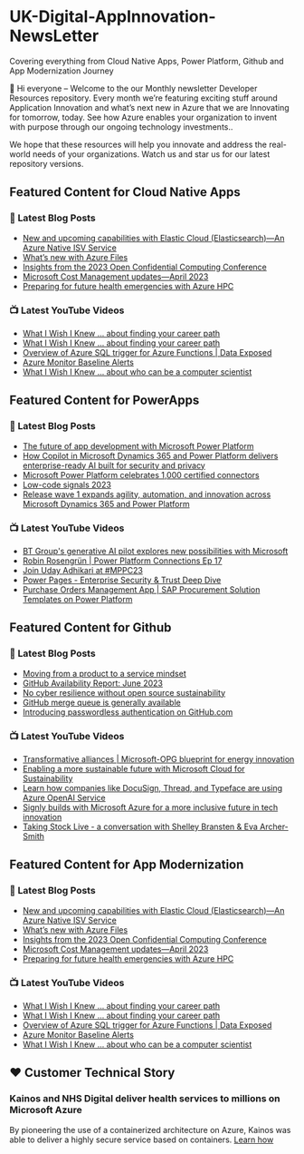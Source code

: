 # UK-Digital-AppInnovation-NewsLetter

Covering everything from Cloud Native Apps, Power Platform, Github and App Modernization Journey

👋 Hi everyone – Welcome to the our Monthly newsletter Developer Resources repository. Every month we’re featuring exciting stuff around Application Innovation and what’s next new in Azure that we are Innovating for tomorrow, today. See how Azure enables your organization to invent with purpose through our ongoing technology investments..


We hope that these resources will help you innovate and address the real-world needs of your organizations. Watch us and star us for our latest repository versions.

## Featured Content for Cloud Native Apps


### 📝 Latest Blog Posts

    
<!-- BLOGCNA:START -->
- [New and upcoming capabilities with Elastic Cloud (Elasticsearch)—An Azure Native ISV Service](https://azure.microsoft.com/blog/new-and-upcoming-capabilities-with-elastic-cloud-elasticsearch-an-azure-native-isv-service/)
- [What’s new with Azure Files](https://azure.microsoft.com/blog/what-s-new-with-azure-files/)
- [Insights from the 2023 Open Confidential Computing Conference](https://azure.microsoft.com/blog/insights-from-the-2023-open-confidential-computing-conference/)
- [Microsoft Cost Management updates—April 2023](https://azure.microsoft.com/blog/microsoft-cost-management-updates-april-2023/)
- [Preparing for future health emergencies with Azure HPC ](https://azure.microsoft.com/blog/preparing-for-future-health-emergencies-with-azure-hpc/)
<!-- BLOGCNA:END -->

### 📺 Latest YouTube Videos

 
<!-- YOUTUBECNA:START -->
- [What I Wish I Knew ... about finding your career path](https://www.youtube.com/watch?v=aXIBR_VpaD4)
- [What I Wish I Knew ... about finding your career path](https://www.youtube.com/watch?v=axKYi0Dykfw)
- [Overview of Azure SQL trigger for Azure Functions | Data Exposed](https://www.youtube.com/watch?v=0dwmzRWsuA8)
- [Azure Monitor Baseline Alerts](https://www.youtube.com/watch?v=xeuxetAfHRg)
- [What I Wish I Knew ... about who can be a computer scientist](https://www.youtube.com/watch?v=W_Bi1v8Or6Q)
<!-- YOUTUBECNA:END -->

##  Featured Content for PowerApps
### 📝 Latest Blog Posts
<!-- BLOGPOWER:START -->
- [The future of app development with Microsoft Power Platform](https://cloudblogs.microsoft.com/powerplatform/2023/05/23/the-future-of-app-development-with-microsoft-power-platform/)
- [How Copilot in Microsoft Dynamics 365 and Power Platform delivers enterprise-ready AI built for security and privacy](https://cloudblogs.microsoft.com/dynamics365/bdm/2023/05/12/how-copilot-in-microsoft-dynamics-365-and-power-platform-delivers-enterprise-ready-ai-built-for-security-and-privacy/)
- [Microsoft Power Platform celebrates 1,000 certified connectors](https://cloudblogs.microsoft.com/powerplatform/2023/05/11/microsoft-power-platform-celebrates-1000-certified-connectors/)
- [Low-code signals 2023](https://cloudblogs.microsoft.com/powerplatform/2023/04/13/low-code-signals-2023/)
- [Release wave 1 expands agility, automation, and innovation across Microsoft Dynamics 365 and Power Platform](https://cloudblogs.microsoft.com/dynamics365/bdm/2023/04/04/release-wave-1-expands-agility-automation-and-innovation-across-microsoft-dynamics-365-and-power-platform/)
<!-- BLOGPOWER:END -->
 ### 📺 Latest YouTube Videos
    
<!-- YOUTUBEPOWER:START -->
- [BT Group&#39;s generative AI pilot explores new possibilities with Microsoft](https://www.youtube.com/watch?v=_kMtoFkXwUo)
- [Robin Rosengrün | Power Platform Connections Ep 17](https://www.youtube.com/watch?v=ewwsMT1DT_A)
- [Join Uday Adhikari at #MPPC23](https://www.youtube.com/watch?v=1dw3jgOKPDs)
- [Power Pages - Enterprise Security &amp; Trust Deep Dive](https://www.youtube.com/watch?v=jU-VCI2g8fo)
- [Purchase Orders Management App | SAP Procurement Solution Templates on Power Platform](https://www.youtube.com/watch?v=cmHWhALIRsY)
<!-- YOUTUBEPOWER:END -->

##  Featured Content for Github
### 📝 Latest Blog Posts
<!-- BLOGGITHUB:START -->
- [Moving from a product to a service mindset](https://github.blog/2023-07-13-moving-from-a-product-to-a-service-mindset/)
- [GitHub Availability Report: June 2023](https://github.blog/2023-07-12-github-availability-report-june-2023/)
- [No cyber resilience without open source sustainability](https://github.blog/2023-07-12-no-cyber-resilience-without-open-source-sustainability/)
- [GitHub merge queue is generally available](https://github.blog/2023-07-12-github-merge-queue-is-generally-available/)
- [Introducing passwordless authentication on GitHub.com](https://github.blog/2023-07-12-introducing-passwordless-authentication-on-github-com/)
<!-- BLOGGITHUB:END -->
### 📺 Latest YouTube Videos
<!-- YOUTUBEGITHUB:START -->
- [Transformative alliances | Microsoft-OPG blueprint for energy innovation](https://www.youtube.com/watch?v=i0sL5bX2YSQ)
- [Enabling a more sustainable future with Microsoft Cloud for Sustainability](https://www.youtube.com/watch?v=hQBd827JM_o)
- [Learn how companies like DocuSign, Thread, and Typeface are using Azure OpenAI Service](https://www.youtube.com/watch?v=ivFHCYF3-FY)
- [Signly builds with Microsoft Azure for a more inclusive future in tech innovation](https://www.youtube.com/watch?v=srpGYLZcUCc)
- [Taking Stock Live - a conversation with Shelley Bransten &amp; Eva Archer-Smith](https://www.youtube.com/watch?v=3z3yJLTc_0o)
<!-- YOUTUBEGITHUB:END -->
##  Featured Content for App Modernization
### 📝 Latest Blog Posts
<!-- BLOGAPPMOD:START -->
- [New and upcoming capabilities with Elastic Cloud (Elasticsearch)—An Azure Native ISV Service](https://azure.microsoft.com/blog/new-and-upcoming-capabilities-with-elastic-cloud-elasticsearch-an-azure-native-isv-service/)
- [What’s new with Azure Files](https://azure.microsoft.com/blog/what-s-new-with-azure-files/)
- [Insights from the 2023 Open Confidential Computing Conference](https://azure.microsoft.com/blog/insights-from-the-2023-open-confidential-computing-conference/)
- [Microsoft Cost Management updates—April 2023](https://azure.microsoft.com/blog/microsoft-cost-management-updates-april-2023/)
- [Preparing for future health emergencies with Azure HPC ](https://azure.microsoft.com/blog/preparing-for-future-health-emergencies-with-azure-hpc/)
<!-- BLOGAPPMOD:END -->
### 📺 Latest YouTube Videos
<!-- YOUTUBEAPPMOD:START -->
- [What I Wish I Knew ... about finding your career path](https://www.youtube.com/watch?v=aXIBR_VpaD4)
- [What I Wish I Knew ... about finding your career path](https://www.youtube.com/watch?v=axKYi0Dykfw)
- [Overview of Azure SQL trigger for Azure Functions | Data Exposed](https://www.youtube.com/watch?v=0dwmzRWsuA8)
- [Azure Monitor Baseline Alerts](https://www.youtube.com/watch?v=xeuxetAfHRg)
- [What I Wish I Knew ... about who can be a computer scientist](https://www.youtube.com/watch?v=W_Bi1v8Or6Q)
<!-- YOUTUBEAPPMOD:END -->


## ♥️ Customer Technical Story 

### Kainos and NHS Digital deliver health services to millions on Microsoft Azure

By pioneering the use of a containerized architecture on Azure, Kainos was able to deliver a highly secure service based on containers. [Learn how](https://customers.microsoft.com/en-us/story/1368348549535774520-kainos-and-nhs-digital-deliver-health-services-to-millions-on-microsoft-azure)

